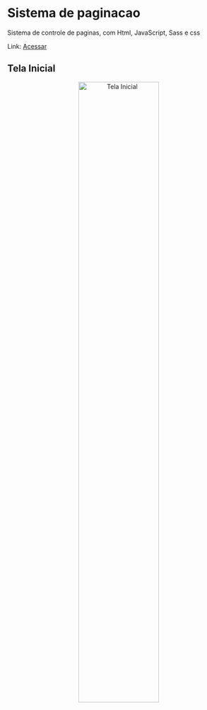 # Sistema de paginacao
Sistema de controle de paginas, com Html, JavaScript, Sass e css

Link:
<a href="https://gilmaralves99.github.io/Controle-de-Paginacao/"> Acessar </a>


## Tela Inicial

<div align="center" width="100%">
<img  width="60%" src="https://user-images.githubusercontent.com/68366424/214392460-bf3dece4-9687-4315-ad7c-189c369f3b79.gif" alt="Tela Inicial">
</div>
